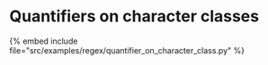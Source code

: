 # Quantifiers on character classes


{% embed include file="src/examples/regex/quantifier_on_character_class.py" %}
